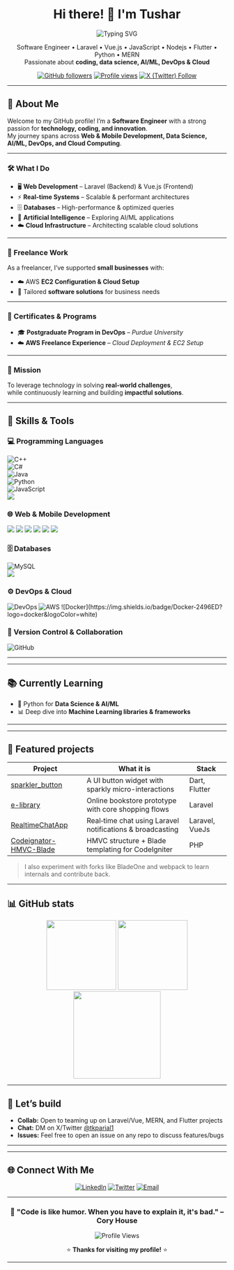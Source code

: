 <!-- Profile: tusharthe -->
<div align="center">

# Hi there! 👋 I'm Tushar

 
  ![Typing SVG](https://readme-typing-svg.herokuapp.com?font=Fira+Code&pause=1000&color=36BCF7&center=true&vCenter=true&width=435&lines=Computer+Science+Engineer;Full+Stack+Developer;DevOps+Enthusiast;AI%2FML+Explorer;Cloud+Solutions+Architect)
   

Software Engineer • Laravel • Vue.js • JavaScript • Nodejs • Flutter • Python • MERN <br> Passionate about **coding, data science, AI/ML, DevOps & Cloud**

[![GitHub followers](https://img.shields.io/github/followers/tusharthe?style=for-the-badge)](https://github.com/tusharthe)
[![Profile views](https://komarev.com/ghpvc/?username=tusharthe&style=for-the-badge&color=0e75b6)](#)
[![X (Twitter) Follow](https://img.shields.io/badge/follow-@tkparial1-1DA1F2?style=for-the-badge&logo=x)](https://twitter.com/tkparial1)

</div>

---
<!--
## ✨ About

- **Role:** Software Engineer focused on product-ready web and mobile experiences  
- **Strengths:** Laravel backends, Vue.js frontends, real-time features, performant databases  
- **Also build with:** MERN stack, Flutter, Cordova, Framework7  
- **I value:** Clean architecture, readable code, and delightful UX
-->

## 🚀 About Me  

Welcome to my GitHub profile! I’m a **Software Engineer** with a strong passion for **technology, coding, and innovation**.  
My journey spans across **Web & Mobile Development, Data Science, AI/ML, DevOps, and Cloud Computing**.  

---

### 🛠️ What I Do  
- 🖥️ **Web Development** – Laravel (Backend) & Vue.js (Frontend)  
- ⚡ **Real-time Systems** – Scalable & performant architectures  
- 🗄️ **Databases** – High-performance & optimized queries  
- 🤖 **Artificial Intelligence** – Exploring AI/ML applications  
- ☁️ **Cloud Infrastructure** – Architecting scalable cloud solutions  

---

### 💼 Freelance Work  
As a freelancer, I’ve supported **small businesses** with:  
- ☁️ AWS **EC2 Configuration & Cloud Setup**  
- 🔧 Tailored **software solutions** for business needs  

---

### 📜 Certificates & Programs  
- 🎓 **Postgraduate Program in DevOps** – *Purdue University*  
- ☁️ **AWS Freelance Experience** – *Cloud Deployment & EC2 Setup*  

---

### 🎯 Mission  
To leverage technology in solving **real-world challenges**,  
while continuously learning and building **impactful solutions**.  

---

## 🔧 Skills & Tools  

### 💻 Programming Languages  
![C++](https://img.shields.io/badge/C++-00599C?logo=c%2B%2B&logoColor=white)  
![C#](https://img.shields.io/badge/C%23-239120?logo=c-sharp&logoColor=white)  
![Java](https://img.shields.io/badge/Java-007396?logo=java&logoColor=white)  
![Python](https://img.shields.io/badge/Python-3776AB?logo=python&logoColor=white)  
![JavaScript](https://img.shields.io/badge/JavaScript-F7DF1E?logo=javascript&logoColor=black)  
<img src="https://img.shields.io/badge/PHP-777BB4?logo=php&logoColor=fff" />  

### 🌐 Web & Mobile Development  
<img src="https://img.shields.io/badge/Laravel-FF2D20?logo=laravel&logoColor=fff" />  
<img src="https://img.shields.io/badge/Vue.js-4FC08D?logo=vuedotjs&logoColor=fff" />  
<img src="https://img.shields.io/badge/Node.js-339933?logo=nodedotjs&logoColor=fff" />  
<img src="https://img.shields.io/badge/Flutter-02569B?logo=flutter&logoColor=fff" />  
<img src="https://img.shields.io/badge/Cordova-E8E8E8?logo=apachecordova&logoColor=000" />  
<img src="https://img.shields.io/badge/Webpack-8DD6F9?logo=webpack&logoColor=000" />  

### 🗄️ Databases  
![MySQL](https://img.shields.io/badge/MySQL-4479A1?logo=mysql&logoColor=fff)  
<img src="https://img.shields.io/badge/MongoDB-47A248?logo=mongodb&logoColor=fff" />  

### ⚙️ DevOps & Cloud  
<img src="https://img.shields.io/badge/DevOps-2496ED?logo=docker&logoColor=fff" alt="DevOps"/>  
<img src="https://img.shields.io/badge/AWS-232F3E?logo=amazonaws&logoColor=fff" alt="AWS"/>  
![Docker](https://img.shields.io/badge/Docker-2496ED?logo=docker&logoColor=white)  

### 🔗 Version Control & Collaboration  
![GitHub](https://img.shields.io/badge/GitHub-181717?logo=github&logoColor=white)  

---


<!--
<div align="center">

### 💻 Programming Languages
![Javascript](https://img.shields.io/badge/C++-%2300599C.svg?style=for-the-badge&logo=c%2B%2B&logoColor=white)
![PHP](https://img.shields.io/badge/C%23-%23239120.svg?style=for-the-badge&logo=c-sharp&logoColor=white)
![Java](https://img.shields.io/badge/Java-%23ED8B00.svg?style=for-the-badge&logo=openjdk&logoColor=white)
![Python](https://img.shields.io/badge/Python-3670A0?style=for-the-badge&logo=python&logoColor=ffdd54)

### ☁️ Cloud Platforms
![AWS](https://img.shields.io/badge/AWS-%23FF9900.svg?style=for-the-badge&logo=amazon-aws&logoColor=white)
 

### 🚀 DevOps & Tools
![Docker](https://img.shields.io/badge/Docker-%230db7ed.svg?style=for-the-badge&logo=docker&logoColor=white)
![Kubernetes](https://img.shields.io/badge/Kubernetes-%23326ce5.svg?style=for-the-badge&logo=kubernetes&logoColor=white)
![Gitlab](https://img.shields.io/badge/GitHub%20Actions-%232671E5.svg?style=for-the-badge&logo=githubactions&logoColor=white)
![Terraform](https://img.shields.io/badge/Jenkins-%232C5263.svg?style=for-the-badge&logo=jenkins&logoColor=white)

### 📊 Data Science & AI/ML
![Pandas](https://img.shields.io/badge/Pandas-%23150458.svg?style=for-the-badge&logo=pandas&logoColor=white)
![NumPy](https://img.shields.io/badge/NumPy-%23013243.svg?style=for-the-badge&logo=numpy&logoColor=white)
![TensorFlow](https://img.shields.io/badge/TensorFlow-%23FF6F00.svg?style=for-the-badge&logo=TensorFlow&logoColor=white)
![PyTorch](https://img.shields.io/badge/PyTorch-%23EE4C2C.svg?style=for-the-badge&logo=PyTorch&logoColor=white)

</div>
-->

---

## 📚 Currently Learning  

- 🐍 Python for **Data Science & AI/ML**  
- 📊 Deep dive into **Machine Learning libraries & frameworks**  

---

---

## 🚀 Featured projects

| Project | What it is | Stack |
| --- | --- | --- |
| [sparkler_button](https://github.com/tusharthe/sparkler_button) | A UI button widget with sparkly micro-interactions | Dart, Flutter |
| [e-library](https://github.com/tusharthe/e-library) | Online bookstore prototype with core shopping flows | Laravel |
| [RealtimeChatApp](https://github.com/tusharthe/RealtimeChatApp) | Real‑time chat using Laravel notifications & broadcasting | Laravel, VueJs |
| [Codeignator-HMVC-Blade](https://github.com/tusharthe/Codeignator-HMVC-Blade) | HMVC structure + Blade templating for CodeIgniter | PHP |

> I also experiment with forks like BladeOne and webpack to learn internals and contribute back.

---

## 📊 GitHub stats

<div align="center">
  <img height="160" src="https://github-readme-stats.vercel.app/api?username=tusharthe&show_icons=true&theme=transparent&hide_border=true" />
  <img height="160" src="https://github-readme-stats.vercel.app/api/top-langs/?username=tusharthe&layout=compact&theme=transparent&hide_border=true" />
  <br/>
  <img height="200" src="https://streak-stats.demolab.com?user=tusharthe&theme=transparent&hide_border=true" />
</div>

---

## 🤝 Let’s build

- **Collab:** Open to teaming up on Laravel/Vue, MERN, and Flutter projects
- **Chat:** DM on X/Twitter [@tkparial1](https://twitter.com/tkparial1)
- **Issues:** Feel free to open an issue on any repo to discuss features/bugs

---

---

## 🌐 Connect With Me

<div align="center">
  
  [![LinkedIn](https://img.shields.io/badge/LinkedIn-%230077B5.svg?style=for-the-badge&logo=linkedin&logoColor=white)](https://www.linkedin.com/in/tushar-kanti-parial/)
  [![Twitter](https://img.shields.io/badge/Twitter-%231DA1F2.svg?style=for-the-badge&logo=Twitter&logoColor=white)](https://twitter.com/tkparial1)
  [![Email](https://img.shields.io/badge/Email-D14836?style=for-the-badge&logo=gmail&logoColor=white)](mailto:tkparial1+fromgithub@gmail.com)
  
</div>

---

<div align="center">
  
  ### 🎯 "Code is like humor. When you have to explain it, it's bad." – Cory House
  
  ![Profile Views](https://komarev.com/ghpvc/?username=tusharthe&color=brightgreen&style=flat-square)
  
  ⭐️ **Thanks for visiting my profile!** ⭐️
  
</div>

---
